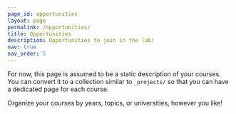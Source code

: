 ```yaml
---
page_id: opportunities
layout: page
permalink: /opportunities/
title: Opportunities
description: Opportunities to join in the lab!
nav: true
nav_order: 5
---
```


For now, this page is assumed to be a static description of your courses. You can convert it to a collection similar to `_projects/` so that you can have a dedicated page for each course.

Organize your courses by years, topics, or universities, however you like!
